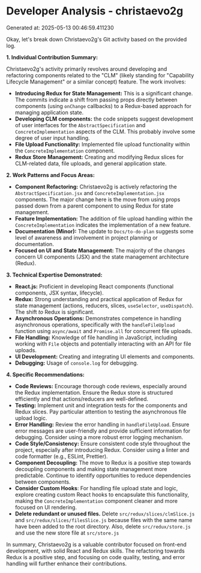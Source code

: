 # Developer Analysis - christaevo2g
Generated at: 2025-05-13 00:46:59.411230

Okay, let's break down Christaevo2g's Git activity based on the provided log.

**1. Individual Contribution Summary:**

Christaevo2g's activity primarily revolves around developing and refactoring components related to the "CLM" (likely standing for "Capability Lifecycle Management" or a similar concept) feature.  The work involves:

*   **Introducing Redux for State Management:**  This is a significant change. The commits indicate a shift from passing props directly between components (using `onChange` callbacks) to a Redux-based approach for managing application state.
*   **Developing CLM components:** the code snippets suggest development of user interfaces for the `AbstractSpecification` and `ConcreteImplementation` aspects of the CLM. This probably involve some degree of user input handling.
*   **File Upload Functionality:** Implemented file upload functionality within the `ConcreteImplementation` component.
*   **Redux Store Management:** Creating and modifying Redux slices for CLM-related data, file uploads, and general application state.

**2. Work Patterns and Focus Areas:**

*   **Component Refactoring:** Christaevo2g is actively refactoring the `AbstractSpecification.jsx` and `ConcreteImplementation.jsx` components. The major change here is the move from using props passed down from a parent component to using Redux for state management.
*   **Feature Implementation:** The addition of file upload handling within the `ConcreteImplementation` indicates the implementation of a new feature.
*   **Documentation (Minor):** The update to `Docs/to-do-plan` suggests some level of awareness and involvement in project planning or documentation.
*   **Focused on UI and State Management:** The majority of the changes concern UI components (JSX) and the state management architecture (Redux).

**3. Technical Expertise Demonstrated:**

*   **React.js:**  Proficient in developing React components (functional components, JSX syntax, lifecycle).
*   **Redux:** Strong understanding and practical application of Redux for state management (actions, reducers, slices, `useSelector`, `useDispatch`).  The shift *to* Redux is significant.
*   **Asynchronous Operations:** Demonstrates competence in handling asynchronous operations, specifically with the `handleFileUpload` function using `async/await` and `Promise.all` for concurrent file uploads.
*   **File Handling:** Knowledge of file handling in JavaScript, including working with `File` objects and potentially interacting with an API for file uploads.
*   **UI Development:** Creating and integrating UI elements and components.
*   **Debugging:** Usage of `console.log` for debugging.

**4. Specific Recommendations:**

*   **Code Reviews:** Encourage thorough code reviews, especially around the Redux implementation. Ensure the Redux store is structured efficiently and that actions/reducers are well-defined.
*   **Testing:** Implement unit and integration tests for the components and Redux slices.  Pay particular attention to testing the asynchronous file upload logic.
*   **Error Handling:** Review the error handling in `handleFileUpload`.  Ensure error messages are user-friendly and provide sufficient information for debugging. Consider using a more robust error logging mechanism.
*   **Code Style/Consistency:** Ensure consistent code style throughout the project, especially after introducing Redux.  Consider using a linter and code formatter (e.g., ESLint, Prettier).
*   **Component Decoupling:**  The move to Redux is a positive step towards decoupling components and making state management more predictable.  Continue to identify opportunities to reduce dependencies between components.
*   **Consider Custom Hooks**: For handling file upload state and logic, explore creating custom React hooks to encapsulate this functionality, making the `ConcreteImplementation` component cleaner and more focused on UI rendering.
* **Delete redundant or unused files.** Delete `src/redux/slices/clmSlice.js` and `src/redux/slices/filesSlice.js` because files with the same name have been added to the root directory. Also, delete `src/redux/store.js` and use the new store file at `src/store.js`

In summary, Christaevo2g is a valuable contributor focused on front-end development, with solid React and Redux skills. The refactoring towards Redux is a positive step, and focusing on code quality, testing, and error handling will further enhance their contributions.
